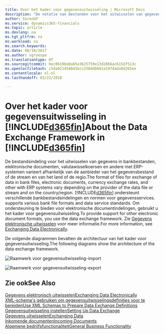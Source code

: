 ```yaml
---
title: Over het kader voor gegevensuitwisseling | Microsoft Docs
description: "De notatie van bestanden voor het uitwisselen van gegevens in de bankbestanden, elektronische documenten, valutawisselkoersen en andere met ERP-systemen variëren afhankelijk van de aanbieder van het gegevensbestand of de stream en van het land of de regio."
author: SorenGP
ms.service: dynamics365-financials
ms.topic: article
ms.devlang: na
ms.tgt_pltfrm: na
ms.workload: na
ms.search.keywords: 
ms.date: 08/18/2017
ms.author: sgroespe
ms.translationtype: HT
ms.sourcegitcommit: bec0619be0a65e3625759e13d2866ac615d7513c
ms.openlocfilehash: c5da0214548d1bcc2584db681a1974ada8d265ee
ms.contentlocale: nl-nl
ms.lasthandoff: 03/22/2018

---
```

# <a name="about-the-data-exchange-framework-in-included365finincludesd365finmdmd"></a><span data-ttu-id="f2e40-103">Over het kader voor gegevensuitwisseling in [!INCLUDE[d365fin](includes/d365fin_md.md)]</span><span class="sxs-lookup"><span data-stu-id="f2e40-103">About the Data Exchange Framework in [!INCLUDE[d365fin](includes/d365fin_md.md)]</span></span>
<span data-ttu-id="f2e40-104">De bestandsindeling voor het uitwisselen van gegevens in bankbestanden, elektronische documenten, valutawisselkoersen en andere met ERP-systemen varieert afhankelijk van de aanbieder van het gegevensbestand of de stream en van het land of de regio.</span><span class="sxs-lookup"><span data-stu-id="f2e40-104">The format of files for exchange of data in bank files, electronic documents, currency exchange rates, and other with ERP systems vary depending on the provider of the data file or stream and on the country/region.</span></span> [!INCLUDE[d365fin](includes/d365fin_md.md)]<span data-ttu-id="f2e40-105"> ondersteunt verschillende bankbestandsindelingen en normen voor gegevensservices.</span><span class="sxs-lookup"><span data-stu-id="f2e40-105"> supports various bank file formats and data service standards.</span></span> <span data-ttu-id="f2e40-106">Om ondersteuning te bieden voor elektronische documentindelingen, gebruikt u het kader voor gegevensuitwisseling.</span><span class="sxs-lookup"><span data-stu-id="f2e40-106">To provide support for other electronic document formats, you use the data exchange framework.</span></span> <span data-ttu-id="f2e40-107">Zie [Gegevens elektronische uitwisselen](across-data-exchange.md) voor meer informatie.</span><span class="sxs-lookup"><span data-stu-id="f2e40-107">For more information, see [Exchanging Data Electronically](across-data-exchange.md).</span></span>    

 <span data-ttu-id="f2e40-108">De volgende diagrammen bevatten de architectuur van het kader voor gegevensuitwisseling.</span><span class="sxs-lookup"><span data-stu-id="f2e40-108">The following diagrams show the architecture of the data exchange framework.</span></span>  

 ![Raamwerk voor gegevensuitwisseling-import](media/across-data-exchange/dataexchangeframework_import.png)  

 ![Raamwerk voor gegevensuitwisseling-export](media/across-data-exchange/dataexchangeframework_export.png)  

## <a name="see-also"></a><span data-ttu-id="f2e40-111">Zie ook</span><span class="sxs-lookup"><span data-stu-id="f2e40-111">See Also</span></span>  
[<span data-ttu-id="f2e40-112">Gegevens elektronisch uitwisselen</span><span class="sxs-lookup"><span data-stu-id="f2e40-112">Exchanging Data Electronically</span></span>](across-data-exchange.md)  
[<span data-ttu-id="f2e40-113">XML-schema's gebruiken om gegevensuitwisselingsdefinities voor te bereiden</span><span class="sxs-lookup"><span data-stu-id="f2e40-113">Use XML Schemas to Prepare Data Exchange Definitions</span></span>](across-how-to-use-xml-schemas-to-prepare-data-exchange-definitions.md)  
[<span data-ttu-id="f2e40-114">Gegevensuitwisseling instellen</span><span class="sxs-lookup"><span data-stu-id="f2e40-114">Setting Up Data Exchange</span></span>](across-set-up-data-exchange.md)  
[<span data-ttu-id="f2e40-115">Gegevens uitwisselen</span><span class="sxs-lookup"><span data-stu-id="f2e40-115">Exchanging Data</span></span>](across-exchange-data.md)  
[<span data-ttu-id="f2e40-116">Inkomende documenten</span><span class="sxs-lookup"><span data-stu-id="f2e40-116">Incoming Documents</span></span>](across-income-documents.md)  
[<span data-ttu-id="f2e40-117">Algemene bedrijfsfunctionaliteit</span><span class="sxs-lookup"><span data-stu-id="f2e40-117">General Business Functionality</span></span>](ui-across-business-areas.md)  

